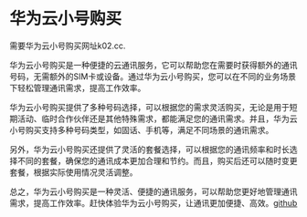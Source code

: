 # 华为云小号购买

需要华为云小号购买网址k02.cc.

华为云小号购买是一种便捷的云通讯服务，它可以帮助您在需要时获得额外的通讯号码，无需额外的SIM卡或设备。通过华为云小号购买，您可以在不同的业务场景下轻松管理通讯需求，提高工作效率。

华为云小号购买提供了多种号码选择，可以根据您的需求灵活购买，无论是用于短期活动、临时合作伙伴还是其他特殊需求，都能满足您的通讯需求。并且，华为云小号购买支持多种号码类型，如固话、手机等，满足不同场景的通讯需求。

另外，华为云小号购买还提供了灵活的套餐选择，可以根据您的通讯频率和时长选择不同的套餐，确保您的通讯成本更加合理和节约。而且，购买后还可以随时变更套餐，根据实际使用情况灵活调整。

总之，华为云小号购买是一种灵活、便捷的通讯服务，可以帮助您更好地管理通讯需求，提高工作效率。赶快体验华为云小号购买，让通讯更加便捷、高效。[github](https://github.com)